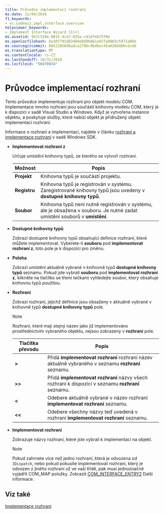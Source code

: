 ```yaml
---
title: Průvodce implementací rozhraní
ms.date: 11/04/2016
f1_keywords:
- vc.codewiz.impl.interface.overview
helpviewer_keywords:
- Implement Interface Wizard [C++]
ms.assetid: 947c329e-0815-4ca7-835e-c41dfeb75f9e
ms.openlocfilehash: 0a307792d83404eb89b861e927a0003c5971a9bb
ms.sourcegitcommit: 6052185696adca270bc9bdbec45a626dd89cdcdd
ms.translationtype: MT
ms.contentlocale: cs-CZ
ms.lasthandoff: 10/31/2018
ms.locfileid: "50470834"
---
```

# <a name="implement-interface-wizard"></a>Průvodce implementací rozhraní

Tento průvodce implementuje rozhraní pro objekt modelu COM. Implementace mnoho rozhraní jsou součástí knihovny modelu COM, který je k dispozici v sadě Visual Studio a Windows. Když je vytvořena instance objektu, a poskytuje služby, které nabízí objekt je přidružený objekt implementaci rozhraní.

Informace o rozhraní a implementaci, najdete v článku [rozhraní a implementace rozhraní](/windows/desktop/com/interfaces-and-interface-implementations) v sadě Windows SDK.

- **Implementovat rozhraní z**

   Určuje umístění knihovny typů, ze kterého se vytvoří rozhraní.

   |Možnost|Popis|
   |------------|-----------------|
   |**Projekt**|Knihovna typů je součástí projektu.|
   |**Registru**|Knihovna typů je registrován v systému. Zaregistrované knihovny typů jsou uvedeny v **dostupné knihovny typů**.|
   |**Soubor**|Knihovna typů není nutně registrován v systému, ale je obsažena v souboru. Je nutné zadat umístění souborů v **umístění**.|

- **Dostupné knihovny typů**

   Zobrazí dostupné knihovny typů obsahující definice rozhraní, které můžete implementovat. Vyberete-li **souboru** pod **implementovat rozhraní z**, toto pole je k dispozici pro změnu.

- **Poloha**

   Zobrazí umístění aktuálně vybrané v knihovně typů **dostupné knihovny typů** seznamu. Pokud jste vybrali **souboru** pod **implementovat rozhraní z**, klikněte na tlačítko se třemi tečkami vyhledejte soubor, který obsahuje knihovnu typů použitou.

- **Rozhraní**

   Zobrazí rozhraní, jejichž definice jsou obsaženy v aktuálně vybrané v knihovně typů **dostupné knihovny typů** pole.

   > [!NOTE]
   > Rozhraní, které mají stejný název jako již implementováno prostřednictvím vybraného objektu, nejsou zobrazeny v **rozhraní** pole.

   |Tlačítka převodu|Popis|
   |---------------------|-----------------|
   |**>**|Přidá **implementovat rozhraní** rozhraní název aktuálně vybraného v seznamu **rozhraní** seznamu.|
   |**>>**|Přidá **implementovat rozhraní** názvy všech rozhraní k dispozici v seznamu **rozhraní** seznamu.|
   |**\<**|Odebere aktuálně vybrané v název rozhraní **implementovat rozhraní** seznamu.|
   |**\<\<**|Odebere všechny názvy teď uvedená v rozhraní **implementovat rozhraní** seznamu.|

- **Implementovat rozhraní**

   Zobrazuje názvy rozhraní, které jste vybrali k implementaci na objekt.

   > [!NOTE]
   > Pokud zahrnete více než jedno rozhraní, která je odvozena od `IDispatch`, nebo pokud pokusíte implementovat rozhraní, který je odvozen z jiného rozhraní už ve vaší třídě, pak musí jednoznačně vyjádřit COM_MAP položky. Zobrazit [COM_INTERFACE_ENTRY2](../atl/reference/com-interface-entry-macros.md#com_interface_entry2) Další informace.

## <a name="see-also"></a>Viz také

[Implementace rozhraní](../ide/implementing-an-interface-visual-cpp.md)